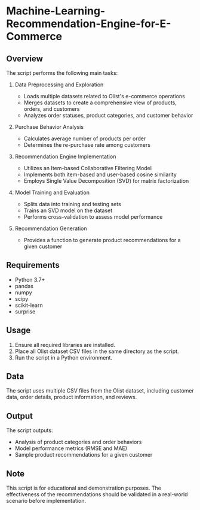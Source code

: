 # Machine-Learning-Recommendation-Engine-for-E-Commerce

## Overview

The script performs the following main tasks:

1. Data Preprocessing and Exploration
   - Loads multiple datasets related to Olist's e-commerce operations
   - Merges datasets to create a comprehensive view of products, orders, and customers
   - Analyzes order statuses, product categories, and customer behavior

2. Purchase Behavior Analysis
   - Calculates average number of products per order
   - Determines the re-purchase rate among customers

3. Recommendation Engine Implementation
   - Utilizes an Item-based Collaborative Filtering Model
   - Implements both item-based and user-based cosine similarity
   - Employs Single Value Decomposition (SVD) for matrix factorization

4. Model Training and Evaluation
   - Splits data into training and testing sets
   - Trains an SVD model on the dataset
   - Performs cross-validation to assess model performance

5. Recommendation Generation
   - Provides a function to generate product recommendations for a given customer

## Requirements

- Python 3.7+
- pandas
- numpy
- scipy
- scikit-learn
- surprise

## Usage

1. Ensure all required libraries are installed.
2. Place all Olist dataset CSV files in the same directory as the script.
3. Run the script in a Python environment.

## Data

The script uses multiple CSV files from the Olist dataset, including customer data, order details, product information, and reviews.

## Output

The script outputs:
- Analysis of product categories and order behaviors
- Model performance metrics (RMSE and MAE)
- Sample product recommendations for a given customer

## Note

This script is for educational and demonstration purposes. The effectiveness of the recommendations should be validated in a real-world scenario before implementation.
